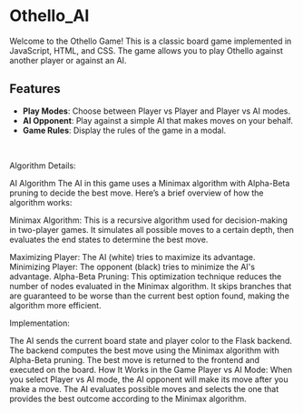 # Othello_AI


Welcome to the Othello Game! This is a classic board game implemented in JavaScript, HTML, and CSS. The game allows you to play Othello against another player or against an AI.

## Features

- **Play Modes**: Choose between Player vs Player and Player vs AI modes.
- **AI Opponent**: Play against a simple AI that makes moves on your behalf.
- **Game Rules**: Display the rules of the game in a modal.
 <br/>

Algorithm Details:

AI Algorithm
The AI in this game uses a Minimax algorithm with Alpha-Beta pruning to decide the best move. Here’s a brief overview of how the algorithm works:

Minimax Algorithm: This is a recursive algorithm used for decision-making in two-player games. It simulates all possible moves to a certain depth, then evaluates the end states to determine the best move.

Maximizing Player: The AI (white) tries to maximize its advantage.
Minimizing Player: The opponent (black) tries to minimize the AI's advantage.
Alpha-Beta Pruning: This optimization technique reduces the number of nodes evaluated in the Minimax algorithm. It skips branches that are guaranteed to be worse than the current best option found, making the algorithm more efficient.

Implementation:

The AI sends the current board state and player color to the Flask backend.
The backend computes the best move using the Minimax algorithm with Alpha-Beta pruning.
The best move is returned to the frontend and executed on the board.
How It Works in the Game
Player vs AI Mode: When you select Player vs AI mode, the AI opponent will make its move after you make a move. The AI evaluates possible moves and selects the one that provides the best outcome according to the Minimax algorithm.





